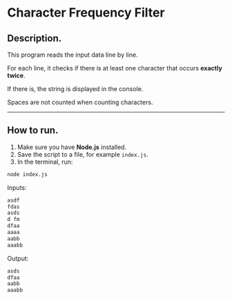 # Character Frequency Filter

## Description.

This program reads the input data line by line.

For each line, it checks if there is at least one character that occurs **exactly twice**.

If there is, the string is displayed in the console.

Spaces are not counted when counting characters.

---

## How to run.

1. Make sure you have **Node.js** installed.
2. Save the script to a file, for example `index.js`.
3. In the terminal, run:

```bash
node index.js
```

Inputs:

```bash
asdf
fdas
asds
d fm
dfaa
aaaa
aabb
aaabb
```

Output:

```bash
asds
dfaa
aabb
aaabb
```
